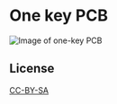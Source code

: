 # One key PCB

![Image of one-key PCB](https://rawgit.com/ahtn/keyboard_pcb/master/one_key_v2/one_key_v2.png)

## License

[CC-BY-SA](https://creativecommons.org/licenses/by-sa/4.0/)
